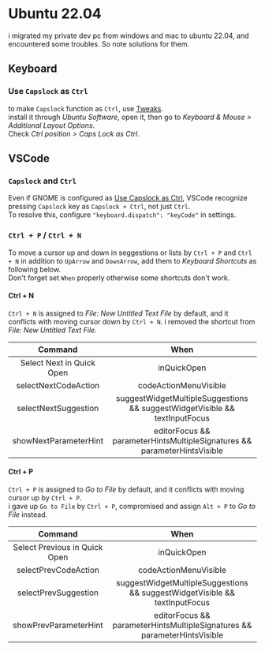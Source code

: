 # Ubuntu 22.04

i migrated my private dev pc from windows and mac to ubuntu 22.04, and encountered some troubles. So note solutions for them.  

## Keyboard

### Use `Capslock` as `Ctrl`

to make `Capslock` function as `Ctrl`, use [Tweaks](https://wiki.gnome.org/Apps/Tweaks).  
install it through *Ubuntu Software*, open it, then go to *Keyboard & Mouse > Additional Layout Options*.  
Check *Ctrl position > Caps Lock as Ctrl*.  

## VSCode

### `Capslock` and `Ctrl`

Even if GNOME is configured as [Use Capslock as Ctrl](#use-capslock-as-ctrl), VSCode recognize pressing `Capslock` key as `Capslock + Ctrl`, not just `Ctrl`.  
To resolve this, configure `"keyboard.dispatch": "keyCode"` in settings.  

### `Ctrl + P` / `Ctrl + N`

To move a cursor up and down in seggestions or lists by `Ctrl + P` and `Ctrl + N` in addition to `UpArrow` and `DownArrow`, add them to *Keyboard Shortcuts* as following below.  
Don't forget set `When` properly otherwise some shortcuts don't work.  

#### Ctrl + N

`Ctrl + N` is assigned to *File: New Untitled Text File* by default, and it conflicts with moving cursor down by `Ctrl + N`. i removed the shortcut from *File: New Untitled Text File*.  

|Command|When|
|:---:|:---:|
|Select Next in Quick Open|inQuickOpen|
|selectNextCodeAction|codeActionMenuVisible|
|selectNextSuggestion|suggestWidgetMultipleSuggestions && suggestWidgetVisible && textInputFocus || suggestWidgetVisible && textInputFocus && !suggestWidgetHasFocusedSuggestion|
|showNextParameterHint|editorFocus && parameterHintsMultipleSignatures && parameterHintsVisible|

#### Ctrl + P

`Ctrl + P` is assigned to *Go to File* by default, and it conflicts with moving cursor up by `Ctrl + P`.  
i gave up `Go to File` by `Ctrl + P`, compromised and assign `Alt + P` to *Go to File* instead.  


|Command|When|
|:---:|:---:|
|Select Previous in Quick Open|inQuickOpen|
|selectPrevCodeAction|codeActionMenuVisible|
|selectPrevSuggestion|suggestWidgetMultipleSuggestions && suggestWidgetVisible && textInputFocus || suggestWidgetVisible && textInputFocus && !suggestWidgetHasFocusedSuggestion|
|showPrevParameterHint|editorFocus && parameterHintsMultipleSignatures && parameterHintsVisible|
